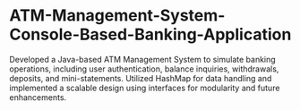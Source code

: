 # ATM-Management-System-Console-Based-Banking-Application
Developed a Java-based ATM Management System to simulate banking operations, including user authentication, balance inquiries, withdrawals, deposits, and mini-statements. Utilized HashMap for data handling and implemented a scalable design using interfaces for modularity and future enhancements.
